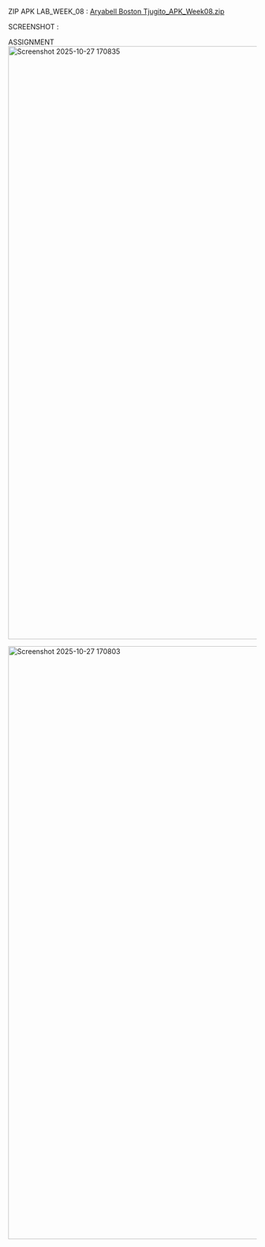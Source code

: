 ZIP APK LAB_WEEK_08 : [Aryabell Boston Tjugito_APK_Week08.zip](https://github.com/user-attachments/files/23161905/Aryabell.Boston.Tjugito_APK_Week08.zip)

SCREENSHOT :

ASSIGNMENT
<img width="1920" height="1200" alt="Screenshot 2025-10-27 170835" src="https://github.com/user-attachments/assets/5fd73110-858a-4284-a1b4-b2be27515058" />

<img width="1920" height="1200" alt="Screenshot 2025-10-27 170803" src="https://github.com/user-attachments/assets/8a4248da-ee84-4833-b981-60a0ae872e67" />
